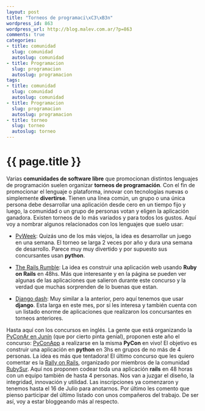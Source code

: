 ```yaml
--- 
layout: post
title: "Torneos de programaci\xC3\xB3n"
wordpress_id: 863
wordpress_url: http://blog.malev.com.ar/?p=863
comments: true
categories: 
- title: comunidad
  slug: comunidad
  autoslug: comunidad
- title: Programacion
  slug: programacion
  autoslug: programacion
tags: 
- title: comunidad
  slug: comunidad
  autoslug: comunidad
- title: Programacion
  slug: programacion
  autoslug: programacion
- title: torneo
  slug: torneo
  autoslug: torneo
---
```

{{ page.title }}
================
Varias **comunidades de software libre** que promocionan distintos lenguajes de programación suelen organizar **torneos de programación**. Con el fin de promocionar el lenguaje o plataforma, innovar con tecnologías nuevas o simplemente **divertirse**. Tienen una línea común, un grupo o una única persona debe desarrollar una aplicación desde cero en un tiempo fijo y luego, la comunidad o un grupo de personas votan y eligen la aplicación ganadora.
Existen torneos de lo más variados y para todos los gustos. Aquí voy a nombrar algunos relacionados con los lenguajes que suelo usar:


 * [PyWeek](http://www.pyweek.org/): Quizás uno de los más viejos, la idea es desarrollar un juego en una semana. El torneo se larga 2 veces por año y dura una semana de desarrollo. Parece muy muy divertido y por supuesto sus concursantes usan **python**.


 * [The Rails Rumble](http://railsrumble.com/): La idea es construir una aplicación web usando **Ruby on Rails** en 48hs. Más que interesante y en la página se pueden ver algunas de las aplicaciones que salieron durante este concurso y la verdad que muchas sorprenden de lo buenas que estan.


 * [Django dash](http://djangodash.com): Muy similar a la anterior, pero aquí tenemos que usar **django**. Esta larga en este mes, por si les interesa y también cuenta con un listado enorme de aplicaciones que realizaron los concursantes en torneos anteriores.




Hasta aquí con los concursos en inglés.
La gente que está organizando la [PyConAr en Junín](http://ar.pycon.org/2011) (que por cierto pinta genial), proponen este año el concurso: [PyConApp](http://python.org.ar/pyar/PyConApp) a realizarse en la misma **PyCon** en vivo! El objetivo es construir una aplicación en **python** en 3hs en grupos de no más de 4 personas. La idea es más que tentadora!
El último concurso que les quiero comentar es la [Rally on Rails](http://rallyonrails.com/), organizado por miembros de la comunidad [RubySur](http://rubysur.org/). Aquí nos proponen codear toda una aplicación **rails** en 48 horas con un equipo también de hasta 4 personas. Nos van a juzgar el diseño, la integridad, innovación y utilidad. Las inscripciones ya comenzaron y tenemos hasta el 16 de Julio para anotarnos.
Por último les comento que pienso participar del último listado con unos compañeros del trabajo. De ser así, voy a estar bloggeando más al respecto.
